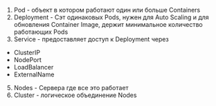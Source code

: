 1. Pod - объект в котором работают один или больше Containers
2. Deployment - Сэт одинаковых Pods, нужен для Auto Scaling и для обновления Container Image, держит минимальное количество работающих Pods
3. Service - предоставляет доступ к Deployment через
  - ClusterIP
  - NodePort
  - LoadBalancer
  - ExternalName
5. Nodes - Сервера где все это работает
6. Cluster - логическое объединение Nodes
